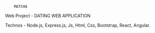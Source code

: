 		MATCHA

Web Project - DATING WEB APPLICATION

Technos - Node.js, Express.js, Js, Html, Css, Bootstrap, React, Angular.
